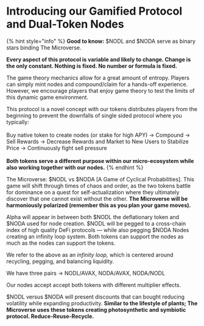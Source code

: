 # Introducing our Gamified Protocol and Dual-Token Nodes

{% hint style="info" %}
**Good to know:** $NODL and $NODA serve as binary stars binding The Microverse. &#x20;

**Every aspect of this protocol is variable and likely to change. Change is the only constant. Nothing is fixed. No number or formula is fixed.**

The game theory mechanics allow for a great amount of entropy. Players can simply mint nodes and compound/claim for a hands-off experience. However, we encourage players that enjoy game theory to test the limits of this dynamic game environment. &#x20;



This protocol is a novel concept with our tokens distributes players from the beginning to prevent the downfalls of single sided protocol where you typically:  \
\
Buy native token to create nodes (or stake for high APY) -> Compound -> Sell Rewards -> Decrease Rewards and Market to New Users to Stabilize Price -> Continuously fight sell pressure\
\
**Both tokens serve a different purpose within our micro-ecosystem while also working together with our nodes.**&#x20;
{% endhint %}

The Microverse: $NODL vs $NODA \[A Game of Cyclical Probabilities]. This game will shift through times of chaos and order, as the two tokens battle for dominance on a quest for self-actualization where they ultimately discover that one cannot exist without the other. **The Microverse will be harmoniously polarized (remember this as you plan your game moves).**  &#x20;

Alpha will appear in between both $NODL the deflationary token and $NODA used for node creation. $NODL will be pegged to a cross-chain index of high quality DeFi protocols — while also pegging $NODA Nodes creating an infinity loop system. Both tokens can support the nodes as much as the nodes can support the tokens.

We refer to the above as an _infinity loop,_ which is centered around recycling, pegging, and balancing liquidity.&#x20;

We have three pairs -> NODL/AVAX, NODA/AVAX, NODA/NODL

Our nodes accept accept both tokens with different multiplier effects.

$NODL versus $NODA will present discounts that can bought reducing volatility while expanding productivity. **Similar to the lifestyle of plants; The Microverse uses these tokens creating photosynthetic and symbiotic protocol. Reduce-Reuse-Recycle.**&#x20;

